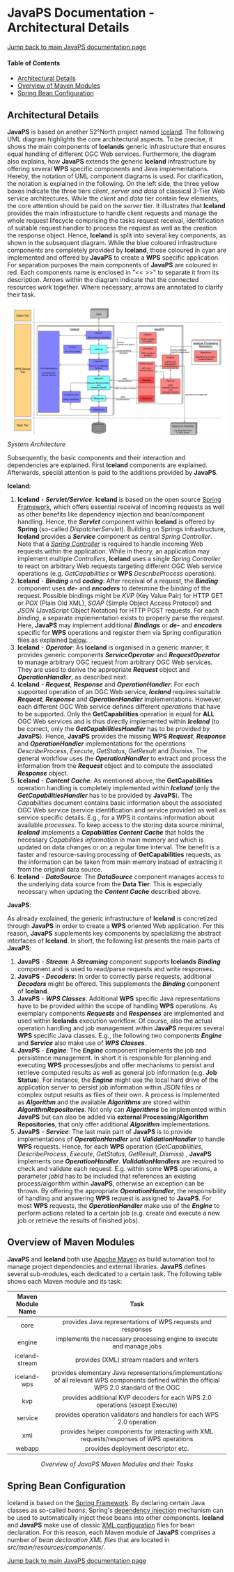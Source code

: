 JavaPS Documentation - Architectural Details
============================================

[Jump back to main JavaPS documentation page](../JavaPS_Documentation.markdown)

#### Table of Contents

<!-- START doctoc generated TOC please keep comment here to allow auto update -->
<!-- DON'T EDIT THIS SECTION, INSTEAD RE-RUN doctoc TO UPDATE -->
<!-- DON'T EDIT THIS SECTION, INSTEAD RE-RUN doctoc TO UPDATE -->

- [Architectural Details](#architectural-details)
- [Overview of Maven Modules](#overview-of-maven-modules)
- [Spring Bean Configuration](#spring-bean-configuration)

<!-- END doctoc generated TOC please keep comment here to allow auto update -->

Architectural Details
---------------------

**JavaPS** is based on another 52°North project named [Iceland](https://github.com/52North/iceland). The following UML diagram highlights the core architectural aspects. To be precise, it shows the main components of **Icelands** generic infrastructure that ensures equal handling of different OGC Web services. Furthermore, the diagram also explains, how **JavaPS** extends the generic **Iceland** infrastructure by offering several **WPS** specific components and Java implementations. Hereby, the notation of UML component diagrams is used. For clarification, the notation is explained in the following. On the left side, the three yellow boxes indicate the three tiers *client*, *server* and *data* of classical 3-Tier Web service architectures. While the *client* and *data* tier contain few elements, the core attention should be paid on the *server* tier. It illustrates that **Iceland** provides the main infrastucture to handle client requests and manage the whole request lifecycle comprising the tasks request receival, identification of suitable request handler to process the request as well as the creation the response object. Hence, **Iceland** is split into several key components, as shown in the subsequent diagram. While the blue coloured infrastructure components are completely provided by **Iceland**, those coloured in cyan are implemented and offered by **JavaPS** to create a **WPS** specific application. For separation purposes the main components of **JavaPS** are coloured in red. Each components name is enclosed in "&lt;&lt; &gt;&gt;" to separate it from its description. Arrows within the diagram indicate that the connected resources work together. Where necessary, arrows are annotated to clarify their task.

![System Architecture](UML_Diagrams/Architecture/architecture_deployment.png)*System Architecture*

Subsequently, the basic components and their interaction and dependencies are explained. First **Iceland** components are explained. Afterwards, special attention is paid to the additions provided by **JavaPS**.

**Iceland**:

1.	**Iceland** - ***Servlet/Service***: **Iceland** is based on the open source [Spring Framework](https://spring.io/), which offers essential receival of incoming requests as well as other benefits like dependency injection and bean/component handling. Hence, the ***Servlet*** component within **Iceland** is offered by **Spring** (so-called *DispatcherServlet*). Building on Springs infrastructure, **Iceland** provides a ***Service*** component as central *Spring Controller*. Note that a [*Spring Controller*](https://docs.spring.io/spring/docs/current/spring-framework-reference/html/mvc.html) is required to handle incoming Web requests within the application. While in theory, an application may implement multiple *Controllers*, **Iceland** uses a single *Spring Controller* to react on arbitrary Web requests targeting different OGC Web service operations (e.g. *GetCapabilities* or **WPS** *DescribeProcess* operation).
2.	**Iceland** - ***Binding*** and ***coding***: After receival of a request, the ***Binding*** component uses ***de-*** and ***encoders*** to determine the *binding* of the request. Possible bindings might be *KVP* (Key Value Pair) for HTTP GET or *POX* (Plain Old XML), *SOAP* (Simple Object Access Protocol) and *JSON* (JavaScript Object Notation) for HTTP POST requests. For each *binding*, a separate implementation exists to properly parse the request. Here, **JavaPS** may implement additional ***Bindings*** or ***de-*** and ***encoders*** specific for **WPS** operations and register them via Spring configuration files as explained [below](#spring-bean-configuration).
3.	**Iceland** - ***Operator***: As **Iceland** is organised in a generic manner, it provides generic components ***ServiceOperator*** and ***RequestOperator*** to manage arbitrary OGC request from arbitrary OGC Web services. They are used to derive the appropriate ***Request*** object and ***OperationHandler***, as described next.
4.	**Iceland** - ***Request***, ***Response*** and ***OperationHandler***: For each supported operation of an OGC Web service, ***Iceland*** requires suitable ***Request***, ***Response*** and ***OperationHandler*** implementations. However, each different OGC Web service defines different *operations* that have to be supported. Only the **GetCapabilities** operation is equal for **ALL** OGC Web services and is thus directly implemented within ***Iceland*** (to be correct, only the ***GetCapabilitiesHandler*** has to be provided by **JavaPS**). Hence, **JavaPS** provides the missing **WPS** ***Request***, ***Response*** and ***OperationHandler*** implementations for the operations *DescribeProcess*, *Execute*, *GetStatus*, *GetResult* and *Dismiss*. The general workflow uses the ***OperationHandler*** to extract and process the information from the ***Request*** object and to compute the associated ***Response*** object.
5.	**Iceland** - ***Content Cache***: As mentioned above, the **GetCapabilities** operation handling is completely implemented within ***Iceland*** (only the ***GetCapabilitiesHandler*** has to be provided by **JavaPS**). The *Capabilities* document contains basic information about the associated OGC Web service (service identification and service provider) as well as service specific details. E.g., for a WPS it contains information about available *processes*. To keep access to the storing data source minimal, ***Iceland*** implements a ***Capabilities Content Cache*** that holds the necessary *Capabilities information* in main memory and which is updated on data changes or on a regular time interval. The benefit is a faster and resource-saving processing of **GetCapabilities** requests, as the information can be taken from main memory instead of extracting it from the original data source.
6.	**Iceland** - ***DataSource***: The ***DataSource*** component manages access to the underlying data source from the **Data Tier**. This is especially necessary when updating the ***Content Cache*** described above.

**JavaPS**:

As already explained, the generic infrastructure of **Iceland** is concretized through **JavaPS** in order to create a **WPS** oriented Web application. For this reason, **JavaPS** supplements key components by specializing the abstract interfaces of **Iceland**. In short, the following list presents the main parts of **JavaPS**:

1.	**JavaPS** - ***Stream***: A ***Streaming*** component supports **Icelands** ***Binding*** component and is used to read/parse requests and write responses.
2.	**JavaPS** - ***Decoders***: In order to correctly parse requests, additional ***Decoders*** might be offered. This supplements the ***Binding*** component of **Iceland**.
3.	**JavaPS** - ***WPS Classes***: Additional **WPS** specific Java representations have to be provided within the scope of handling **WPS** operations. As exemplary components ***Requests*** and ***Responses*** are implemented and used within **Icelands** execution workflow. Of course, also the actual operation handling and job management within **JavaPS** requires several **WPS** specific Java classes. E.g., the following two components ***Engine*** and ***Service*** also make use of ***WPS Classes***.
4.	**JavaPS** - ***Engine***: The ***Engine*** component implements the job and persistence management. In short it is responsible for planning and executing **WPS** processes/jobs and offer mechanisms to persist and retrieve computed results as well as general job information (e.g. **Job Status**). For instance, the ***Engine*** might use the local hard drive of the application server to persist job information within JSON files or complex output results as files of their own. A process is implemented as ***Algorithm*** and the available ***Algorithms*** are stored within ***AlgorithmRepositories***. Not only can ***Algorithms*** be implemented within **JavaPS** but can also be added via **external Processing/Algorithm Repositories**, that only offer additional ***Algorithm*** implementations.
5.	**JavaPS** - ***Service***: The last main part of **JavaPS** is to provide implementations of ***OperationHandler*** and ***ValidationHandler*** to handle **WPS** requests. Hence, for each **WPS** operation (*GetCapabilities*, *DescribeProcess*, *Execute*, *GetStatus*, *GetResult*, *Dismiss*) , **JavaPS** implements one ***OperationHandler***. ***ValidationHandlers*** are required to check and validate each request. E.g. within some **WPS** operations, a parameter *jobId* has to be included that references an existing process/algorithm within **JavaPS**, otherwise an exception can be thrown. By offering the appropriate ***OperationHandler***, the responsibility of handling and answering **WPS** request is assigned to **JavaPS**. For most **WPS** requests, the ***OperationHandler*** make use of the ***Engine*** to perform actions related to a certain job (e.g. create and execute a new job or retrieve the results of finished jobs).

Overview of Maven Modules
-------------------------

**JavaPS** and **Iceland** both use [Apache Maven](https://maven.apache.org/) as build automation tool to manage project dependencies and external libraries. **JavaPS** defines several sub-modules, each dedicated to a certain task. The following table shows each Maven module and its task:

| Maven Module Name | Task                                                                                                                                            |
|:-----------------:|:-----------------------------------------------------------------------------------------------------------------------------------------------:|
|       core        |                                           provides Java representations of WPS requests and responses                                           |
|      engine       |                                      implements the necessary processing engine to execute and manage jobs                                      |
|  iceland-stream   |                                                    provides (XML) stream readers and writers                                                    |
|    iceland-wps    | provides elementary Java representations/implementations of all relevant WPS components defined within the official WPS 2.0 standard of the OGC |
|        kvp        |                                  provides additional KVP decoders for each WPS 2.0 operations (except Execute)                                  |
|      service      |                                      provides operation validators and handlers for each WPS 2.0 operation                                      |
|        xml        |                            provides helper components for interacting with XML requests/responses of WPS operations                             |
|      webapp       |                                                       provides deployment descriptor etc.                                                       |

<div align='center'>

*Overview of JavaPS Maven Modules and their Tasks*

</div>

Spring Bean Configuration
-------------------------

Iceland is based on the [Spring Framework](https://spring.io/). By declaring certain Java classes as so-called *beans*, Spring's [dependency injection](https://docs.spring.io/spring/docs/current/spring-framework-reference/html/beans.html) mechanism can be used to automatically inject these beans into other components. **Iceland** and **JavaPS** make use of classic [XML configuration](https://docs.spring.io/spring/docs/current/spring-framework-reference/html/beans.html#beans-factory-metadata) files for bean declaration. For this reason, each Maven module of **JavaPS** comprises a number of *bean declaration XML files* that are located in *src/main/resources/components/*.

[Jump back to main JavaPS documentation page](../JavaPS_Documentation.markdown)
